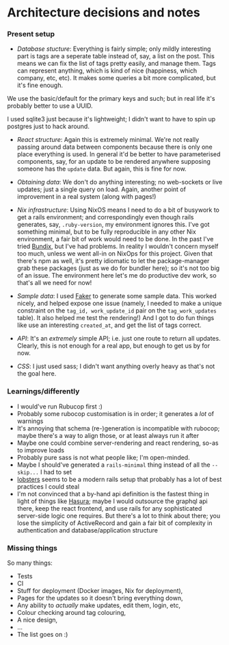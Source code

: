 # Architecture decisions and notes

### Present setup

- *Database stucture*: Everything is fairly simple; only mildly interesting
part is tags are a seperate table instead of, say, a list on the post. This
means we can fix the list of tags pretty easily, and manage them. Tags can
represent anything, which is kind of nice (happiness, which company, etc,
etc). It makes some queries a bit more complicated, but it's fine enough.

We use the basic/default for the primary keys and such; but in real life it's
probably better to use a UUID.

I used sqlite3 just because it's lightweight; I didn't want to have to spin up
postgres just to hack around.

- *React structure*: Again this is extremely minimal. We're not really passing
around data between components because there is only one place everything is
used. In general it'd be better to have parameterised components, say, for an
update to be rendered anywhere supposing someone has the `update` data. But
again, this is fine for now.

- *Obtaining data*: We don't do anything interesting; no web-sockets or live
updates; just a single query on load. Again, another point of improvement in a
real system (along with pages!)

- *Nix infrastructure*: Using NixOS means I need to do a bit of busywork to
get a rails environment; and correspondingly even though rails generates, say,
`.ruby-version`, my environment ignores this. I've got something minimal, but
to be fully reproducible in any other Nix environment, a fair bit of work
would need to be done. In the past I've tried
[Bundix](https://github.com/nix-community/bundix), but I've had problems. In
reality I wouldn't concern myself too much, unless we went all-in on NixOps
for this project. Given that there's npm as well, it's pretty idiomatic to let
the package-manager grab these packages (just as we do for bundler here); so
it's not too big of an issue. The environment here let's me do productive dev
work, so that's all we need for now!

- *Sample data*: I used [Faker](https://github.com/faker-ruby/faker) to
generate some sample data. This worked nicely, and helped expose one issue
(namely, I needed to make a unique constraint on the `tag_id, work_update_id`
 pair on the `tag_work_updates` table). It also helped me test the rendering!)
 And I got to do fun things like use an interesting `created_at`, and get the
 list of tags correct.

- *API*: It's an _extremely_ simple API; i.e. just one route to return all
updates. Clearly, this is not enough for a real app, but enough to get us by
for now.

- *CSS*: I just used sass; I didn't want anything overly heavy as that's not
the goal here.


### Learnings/differently

- I would've run Rubucop first :)
- Probably some rubocop customisation is in order; it generates a _lot_ of warnings
- It's annoying that schema (re-)generation is incompatible with rubocop;
maybe there's a way to align those, or at least always run it after
- Maybe one could combine server-rendering and react rendering, so-as to
improve loads
- Probably pure sass is not what people like; I'm open-minded.
- Maybe I should've generated a `rails-minimal` thing instead of all the
`--skip...` I had to set
- [lobsters](https://github.com/lobsters/lobsters/) seems to be a modern rails
setup that probably has a lot of best practices I could steal
- I'm not convinced that a by-hand api definition is the fastest thing in
light of things like [Hasura](https://hasura.io/); maybe I would outsource the
graphql api there, keep the react frontend, and use rails for any
sophisticated server-side logic one requires. But there's a lot to think about
there; you lose the simplicity of ActiveRecord and gain a fair bit of
complexity in authentication and database/application structure


### Missing things

So many things:

- Tests
- CI
- Stuff for deployment (Docker images, Nix for deployment),
- Pages for the updates so it doesn't bring everything down,
- Any ability to _actually_ make updates, edit them, login, etc,
- Colour checking around tag colouring,
- A nice design,
- ...
- The list goes on :)
